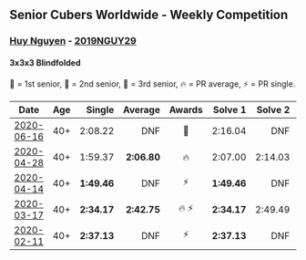## Senior Cubers Worldwide - Weekly Competition
### [Huy Nguyen](../huy_nguyen.md) - [2019NGUY29](https://www.worldcubeassociation.org/persons/2019NGUY29?event=333bf)
#### 3x3x3 Blindfolded

🥇 = 1st senior, 🥈 = 2nd senior, 🥉 = 3rd senior, 🔥 = PR average, ⚡ = PR single.

| Date | Age | Single | Average | Awards | Solve 1 | Solve 2 | Solve 3 | Video |
| :--: | :--: | --: | --: | :--: | --: | --: | --: | :-- |
| [2020-06-16](../../results/333bf/2020-06-16.md) | 40+ | 2:08.22 | DNF | 🥉 | 2:16.04 | DNF | 2:08.22 | [Link](https://www.facebook.com/events/208176410240808/permalink/211375159920933/) |
| [2020-04-28](../../results/333bf/2020-04-28.md) | 40+ | 1:59.37 | **2:06.80** | 🔥 | 2:07.00 | 2:14.03 | 1:59.37 | [Link](https://www.facebook.com/events/534758690547855/permalink/535432553813802/) |
| [2020-04-14](../../results/333bf/2020-04-14.md) | 40+ | **1:49.46** | DNF | ⚡ | **1:49.46** | DNF | 2:27.56 | [Link](https://www.facebook.com/events/232067087873656/permalink/233219761091722/) |
| [2020-03-17](../../results/333bf/2020-03-17.md) | 40+ | **2:34.17** | **2:42.75** | 🔥 ⚡ | **2:34.17** | 2:49.49 | 2:44.58 | [Link](https://www.facebook.com/events/616010612582835/permalink/618547175662512/) |
| [2020-02-11](../../results/333bf/2020-02-11.md) | 40+ | **2:37.13** | DNF | ⚡ | **2:37.13** | DNF | DNF | [Link](https://www.facebook.com/events/173728187264773/permalink/178453600125565/) |


<!-- Global site tag (gtag.js) - Google Analytics -->
<script async src="https://www.googletagmanager.com/gtag/js?id=UA-86348435-3"></script>
<script>window.dataLayer = window.dataLayer || []; function gtag() {dataLayer.push(arguments);} gtag('js', new Date()); gtag('config', 'UA-86348435-3');</script>
